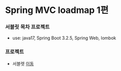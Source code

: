 # Spring MVC loadmap 1편
### 서블릿 목차 프로젝트
- use: java17, Spring Boot 3.2.5, Spring Web, lombok <br/>

### 프로젝트
- 서블렛 [이동](https://github.com/malvr00/Spring_MVC-1-2/tree/main/mvc1/servlet)
